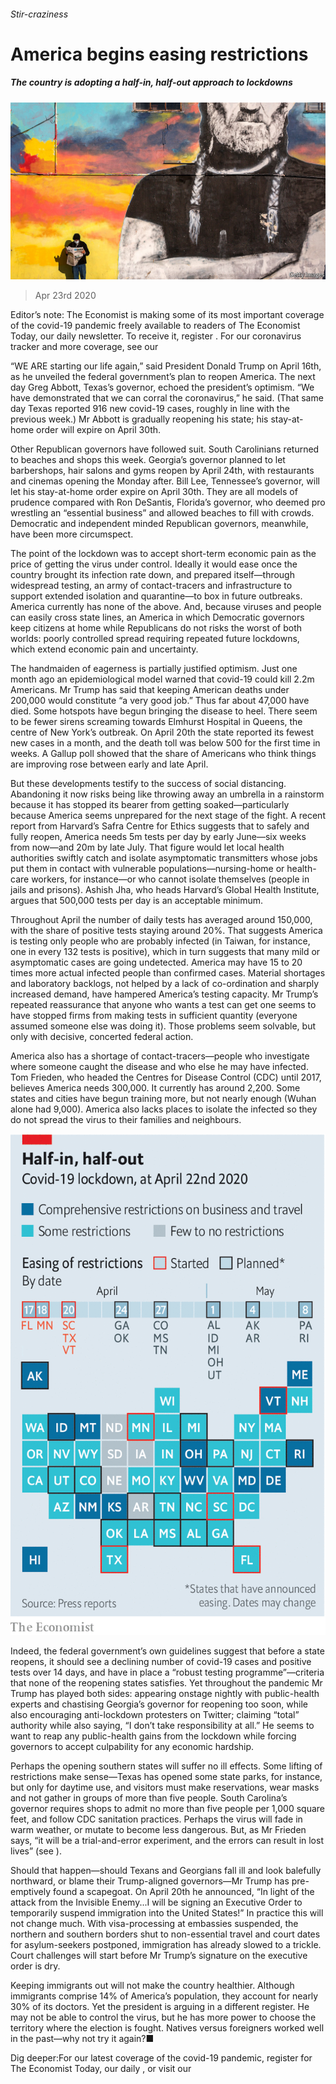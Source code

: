 ###### Stir-craziness

# America begins easing restrictions 

##### The country is adopting a half-in, half-out approach to lockdowns 

![image](images/20200425_USP004.jpg) 

> Apr 23rd 2020 

Editor’s note: The Economist is making some of its most important coverage of the covid-19 pandemic freely available to readers of The Economist Today, our daily newsletter. To receive it, register . For our coronavirus tracker and more coverage, see our 

“WE ARE starting our life again,” said President Donald Trump on April 16th, as he unveiled the federal government’s plan to reopen America. The next day Greg Abbott, Texas’s governor, echoed the president’s optimism. “We have demonstrated that we can corral the coronavirus,” he said. (That same day Texas reported 916 new covid-19 cases, roughly in line with the previous week.) Mr Abbott is gradually reopening his state; his stay-at-home order will expire on April 30th.

Other Republican governors have followed suit. South Carolinians returned to beaches and shops this week. Georgia’s governor planned to let barbershops, hair salons and gyms reopen by April 24th, with restaurants and cinemas opening the Monday after. Bill Lee, Tennessee’s governor, will let his stay-at-home order expire on April 30th. They are all models of prudence compared with Ron DeSantis, Florida’s governor, who deemed pro wrestling an “essential business” and allowed beaches to fill with crowds. Democratic and independent minded Republican governors, meanwhile, have been more circumspect.


The point of the lockdown was to accept short-term economic pain as the price of getting the virus under control. Ideally it would ease once the country brought its infection rate down, and prepared itself—through widespread testing, an army of contact-tracers and infrastructure to support extended isolation and quarantine—to box in future outbreaks. America currently has none of the above. And, because viruses and people can easily cross state lines, an America in which Democratic governors keep citizens at home while Republicans do not risks the worst of both worlds: poorly controlled spread requiring repeated future lockdowns, which extend economic pain and uncertainty.

The handmaiden of eagerness is partially justified optimism. Just one month ago an epidemiological model warned that covid-19 could kill 2.2m Americans. Mr Trump has said that keeping American deaths under 200,000 would constitute “a very good job.” Thus far about 47,000 have died. Some hotspots have begun bringing the disease to heel. There seem to be fewer sirens screaming towards Elmhurst Hospital in Queens, the centre of New York’s outbreak. On April 20th the state reported its fewest new cases in a month, and the death toll was below 500 for the first time in weeks. A Gallup poll showed that the share of Americans who think things are improving rose between early and late April.

But these developments testify to the success of social distancing. Abandoning it now risks being like throwing away an umbrella in a rainstorm because it has stopped its bearer from getting soaked—particularly because America seems unprepared for the next stage of the fight. A recent report from Harvard’s Safra Centre for Ethics suggests that to safely and fully reopen, America needs 5m tests per day by early June—six weeks from now—and 20m by late July. That figure would let local health authorities swiftly catch and isolate asymptomatic transmitters whose jobs put them in contact with vulnerable populations—nursing-home or health-care workers, for instance—or who cannot isolate themselves (people in jails and prisons). Ashish Jha, who heads Harvard’s Global Health Institute, argues that 500,000 tests per day is an acceptable minimum.

Throughout April the number of daily tests has averaged around 150,000, with the share of positive tests staying around 20%. That suggests America is testing only people who are probably infected (in Taiwan, for instance, one in every 132 tests is positive), which in turn suggests that many mild or asymptomatic cases are going undetected. America may have 15 to 20 times more actual infected people than confirmed cases. Material shortages and laboratory backlogs, not helped by a lack of co-ordination and sharply increased demand, have hampered America’s testing capacity. Mr Trump’s repeated reassurance that anyone who wants a test can get one seems to have stopped firms from making tests in sufficient quantity (everyone assumed someone else was doing it). Those problems seem solvable, but only with decisive, concerted federal action.

America also has a shortage of contact-tracers—people who investigate where someone caught the disease and who else he may have infected. Tom Frieden, who headed the Centres for Disease Control (CDC) until 2017, believes America needs 300,000. It currently has around 2,200. Some states and cities have begun training more, but not nearly enough (Wuhan alone had 9,000). America also lacks places to isolate the infected so they do not spread the virus to their families and neighbours.

![image](images/20200425_USM935.png) 


Indeed, the federal government’s own guidelines suggest that before a state reopens, it should see a declining number of covid-19 cases and positive tests over 14 days, and have in place a “robust testing programme”—criteria that none of the reopening states satisfies. Yet throughout the pandemic Mr Trump has played both sides: appearing onstage nightly with public-health experts and chastising Georgia’s governor for reopening too soon, while also encouraging anti-lockdown protesters on Twitter; claiming “total” authority while also saying, “I don’t take responsibility at all.” He seems to want to reap any public-health gains from the lockdown while forcing governors to accept culpability for any economic hardship.

Perhaps the opening southern states will suffer no ill effects. Some lifting of restrictions make sense—Texas has opened some state parks, for instance, but only for daytime use, and visitors must make reservations, wear masks and not gather in groups of more than five people. South Carolina’s governor requires shops to admit no more than five people per 1,000 square feet, and follow CDC sanitation practices. Perhaps the virus will fade in warm weather, or mutate to become less dangerous. But, as Mr Frieden says, “it will be a trial-and-error experiment, and the errors can result in lost lives” (see ).

Should that happen—should Texans and Georgians fall ill and look balefully northward, or blame their Trump-aligned governors—Mr Trump has pre-emptively found a scapegoat. On April 20th he announced, “In light of the attack from the Invisible Enemy...I will be signing an Executive Order to temporarily suspend immigration into the United States!” In practice this will not change much. With visa-processing at embassies suspended, the northern and southern borders shut to non-essential travel and court dates for asylum-seekers postponed, immigration has already slowed to a trickle. Court challenges will start before Mr Trump’s signature on the executive order is dry.

Keeping immigrants out will not make the country healthier. Although immigrants comprise 14% of America’s population, they account for nearly 30% of its doctors. Yet the president is arguing in a different register. He may not be able to control the virus, but he has more power to choose the territory where the election is fought. Natives versus foreigners worked well in the past—why not try it again?■

Dig deeper:For our latest coverage of the covid-19 pandemic, register for The Economist Today, our daily , or visit our 


